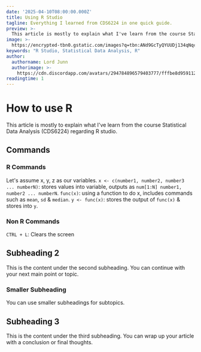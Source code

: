```yaml
---
date: '2025-04-10T08:00:00.000Z'
title: Using R Studio
tagline: Everything I learned from CDS6224 in one quick guide.
preview: >-
  This article is mostly to explain what I've learn from the course Statistical Data Analysis (CDS6224) regarding R studio. Think of it as a general guide.
image: >-
  https://encrypted-tbn0.gstatic.com/images?q=tbn:ANd9GcTyQYUUDj134qNqcQ2zONrDr54rCS7Is7JrtQ&s
keywords: "R Studio, Statistical Data Analysis, R"
author:
  authorname: Lord Junn
  authorimage: >-
    https://cdn.discordapp.com/avatars/294784896579403777/fffbe8d9591126d66f8a3b57da81e26a.png?size=4096
readingtime: 1
---
```


# How to use R

This article is mostly to explain what I've learn from the course Statistical Data Analysis (CDS6224) regarding R studio.

## Commands

### R Commands
Let's assume x, y, z as our variables.
`x <- c(number1, number2, number3 ... numberN)`: stores values into variable, outputs as `num[1:N] number1, number2 ... numberN`.
`func(x)`: using a function to do x, includes commands such as `mean`, `sd` & `median`.
`y <- func(x)`: stores the output of `func(x)` & stores into `y`.

### Non R Commands
`CTRL + L`: Clears the screen

## Subheading 2

This is the content under the second subheading. You can continue with your next main point or topic.

### Smaller Subheading

You can use smaller subheadings for subtopics.

## Subheading 3

This is the content under the third subheading. You can wrap up your article with a conclusion or final thoughts.

